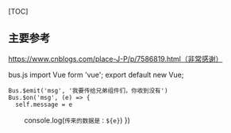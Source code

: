 [TOC]
## 主要参考
https://www.cnblogs.com/place-J-P/p/7586819.html（非常感谢）

 bus.js
    import Vue form 'vue';
    export default new Vue;

    Bus.$emit('msg', '我要传给兄弟组件们，你收到没有')
    Bus.$on('msg', (e) => {
      self.message = e
　　  console.log(`传来的数据是：${e}`)
    })
